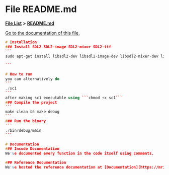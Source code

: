 
# File README.md

[**File List**](files.md) **>** [**README.md**](README_8md.md)

[Go to the documentation of this file.](README_8md.md) 


````cpp
# Installation
### Install SDL2 SDL2-image SDL2-mixer SDL2-ttf
```
sudo apt-get install libsdl2-dev libsdl2-image-dev libsdl2-mixer-dev libsdl2-ttf-dev

```

# How to run
you can alternatively do
```
./sc1
```
after making sc1 executable using ```chmod +x sc1```
### Compile the project
```
make clean && make debug
```
### Run the binary
```
./bin/debug/main
```

# Documentation
### Incode Documentation
We've documented every function in the code itself using comments.

### Reference Documentation
We've hosted the reference documentation at [Documentation](https://mrityunjai01.github.io/maze-game-using-sdl/index.html).
````

